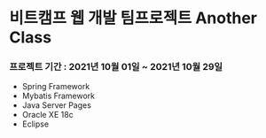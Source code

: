 비트캠프 웹 개발 팀프로젝트 Another Class
============================================
### 프로젝트 기간 : 2021년 10월 01일 ~ 2021년 10월 29일
* Spring Framework
* Mybatis Framework
* Java Server Pages
* Oracle XE 18c
* Eclipse
